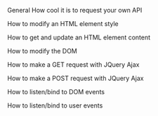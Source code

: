 General
How cool it is to request your own API

How to modify an HTML element style

How to get and update an HTML element content

How to modify the DOM

How to make a GET request with JQuery Ajax

How to make a POST request with JQuery Ajax

How to listen/bind to DOM events

How to listen/bind to user events
